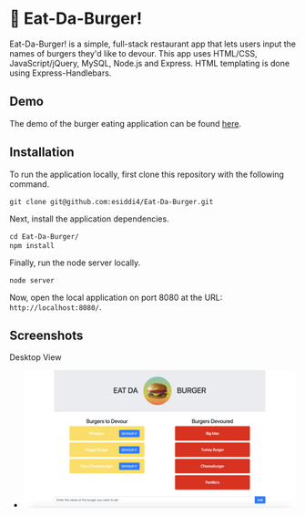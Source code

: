 # :hamburger: Eat-Da-Burger!
Eat-Da-Burger! is a simple, full-stack restaurant app that lets users input the names of burgers they'd like to devour. This app uses HTML/CSS, JavaScript/jQuery, MySQL, Node.js and Express. HTML templating is done using Express-Handlebars.

## Demo

The demo of the burger eating application can be found [here](https://eat-da-burger-es.herokuapp.com/).

## Installation

To run the application locally, first clone this repository with the following command.

	git clone git@github.com:esiddi4/Eat-Da-Burger.git
	
Next, install the application dependencies.

	cd Eat-Da-Burger/
	npm install
	
Finally, run the node server locally.

	node server
	
Now, open the local application on port 8080 at the URL: `http://localhost:8080/`.

## Screenshots
Desktop View
  * ![Full Size](./public/assets/img/app-screenshot.png)